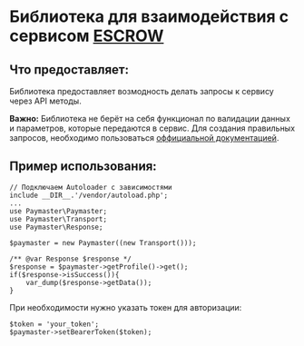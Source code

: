# Библиотека для взаимодействия с сервисом [ESCROW](https://guarantee.money)

## Что предоставляет:
Библиотека предоставляет возмодность делать запросы к сервису через API методы.

**Важно:**  Библиотека не берёт на себя функционал по валидации данных и параметров, которые передаются в сервис. Для создания правильных запросов, необходимо пользоваться [оффициальной документацией](https://guarantee.money/developers).

## Пример использования:
```
// Подключаем Autoloader с зависимостями
include __DIR__.'/vendor/autoload.php'; 
...
use Paymaster\Paymaster;
use Paymaster\Transport;
use Paymaster\Response;

$paymaster = new Paymaster((new Transport()));

/** @var Response $response */
$response = $paymaster->getProfile()->get();
if($response->isSuccess()){
    var_dump($response->getData());
}
```
При необходимости нужно указать токен для авторизации:
```
$token = 'your_token';
$paymaster->setBearerToken($token);
```
